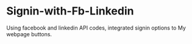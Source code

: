 # Signin-with-Fb-Linkedin

Using facebook and linkedin API codes, integrated signin options to My webpage buttons.
